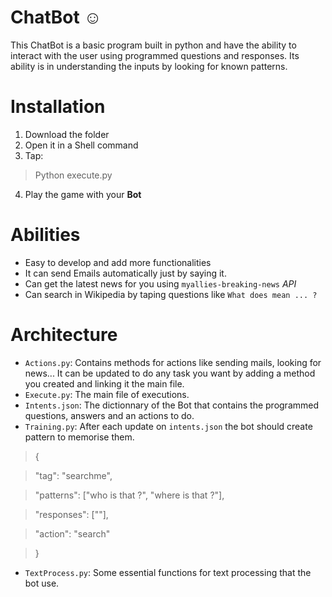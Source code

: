 # ChatBot :relaxed:
This ChatBot is a basic program built in python and have the ability to interact with the user using programmed questions and responses.
Its ability is in understanding the inputs by looking for known patterns.

# Installation

1. Download the folder
2. Open it in a Shell command
3. Tap:
 > Python execute.py
4. Play the game with your **Bot** 

# Abilities
 * Easy to develop and add more functionalities
 * It can send Emails automatically just by saying it.
 * Can get the latest news for you using `myallies-breaking-news` *API*
 * Can search in Wikipedia by taping questions like `What does mean ... ?`

#  Architecture
* `Actions.py`: Contains methods for actions like sending mails, looking for news...
   It can be updated to do any task you want by adding a method you created and linking it the main file.
* `Execute.py`: The main file of executions.
* `Intents.json`: The dictionnary of the Bot that contains the programmed questions, answers and an actions to do.
* `Training.py`: After each update on `intents.json` the bot should create pattern to memorise them.
>{

>    "tag": "searchme",
    
>    "patterns": ["who is that ?", "where is that ?"],

>    "responses": [""],

>    "action": "search"

>}
* `TextProcess.py`: Some essential functions for text processing that the bot use.
